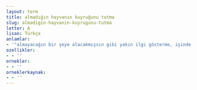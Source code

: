 ```yaml
---
layout: term
title: almadığın hayvanın kuyruğunu tutma
slug: almadigin-hayvanin-kuyrugunu-tutma
letter: A
lisan: Türkçe
anlamlar:
- '"almayacağın bir şeye alacakmışsın gibi yakın ilgi gösterme, işinde çalıştırmayacağın kimseye çalıştıracakmışsın gibi umut verme" anlamında kullanılan bir söz'
ozellikler:
- - ''
ornekler:
- - ''
orneklerkaynak:
- - ''
---
```

